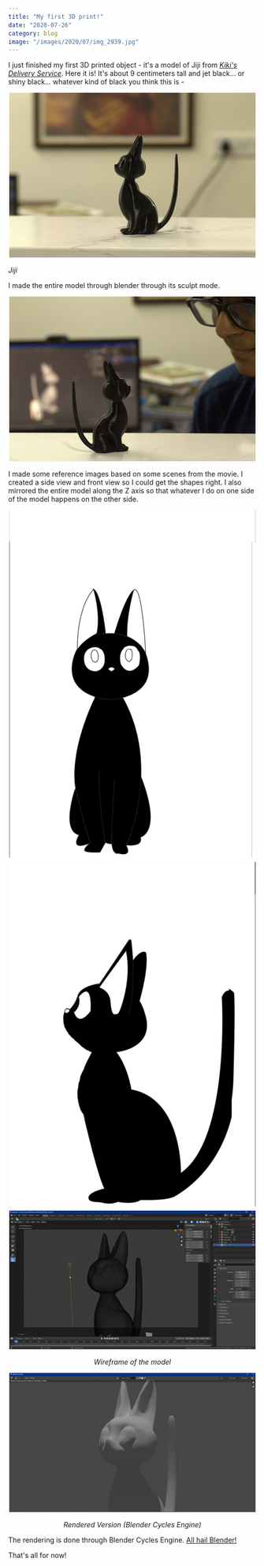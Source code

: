```yaml
---
title: "My first 3D print!"
date: "2020-07-26"
category: blog
image: "/images/2020/07/img_2939.jpg"
---
```


I just finished my first 3D printed object - it's a model of Jiji from _[Kiki's Delivery Service](https://www.youtube.com/watch?v=4bG17OYs-GA)_. Here it is! It's about 9 centimeters tall and jet black... or shiny black... whatever kind of black you think this is -

<p align="center">
<img src='/images/2020/07/img_2939.jpg'>
</p>

_Jiji_

I made the entire model through blender through its sculpt mode.

<p align="center">
<img src='/images/2020/07/img_2943.jpg'>
</p>

I made some reference images based on some scenes from the movie. I created a side view and front view so I could get the shapes right. I also mirrored the entire model along the Z axis so that whatever I do on one side of the model happens on the other side.

<p align="center">
<img src='/images/2020/07/jiji-front.png'>
    
<img src='/images/2020/07/jiji-side.png'>
    
<img src='/images/2020/07/annotation-2020-07-26-202613.png'>
</p>

<p align="center"><i>Wireframe of the model</i></p>

<p align="center">
<img src='/images/2020/07/annotation-2020-07-26-202823.png'>
</p>

<p align='center'><i>Rendered Version (Blender Cycles Engine)</i></p>
    

The rendering is done through Blender Cycles Engine. [All hail Blender!](https://www.blender.org/)

That's all for now!
